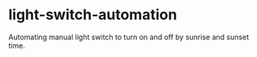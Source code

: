 # light-switch-automation
Automating manual light switch to turn on and off by sunrise and sunset time.
